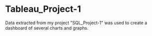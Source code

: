 # Tableau_Project-1
Data extracted from my project "SQL_Project-1"  was used to create a dashboard of several charts and graphs. 
